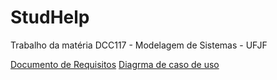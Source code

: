 # StudHelp

Trabalho da matéria DCC117 - Modelagem de Sistemas - UFJF

[Documento de Requisitos](https://docs.google.com/document/d/1RxyWyKjqwz9kEvx3caPUfI-cxhhJ60OmMy1iSTVg0FQ/edit?usp=sharing)
[Diagrma de caso de uso](https://drive.google.com/file/d/17G-0otRba8YwFIv9dlxMX6QxA84K2jPo/view?usp=sharing)
